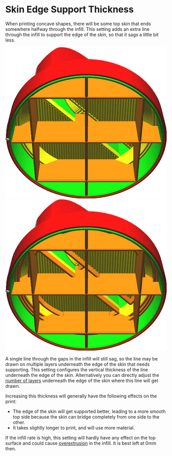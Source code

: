 Skin Edge Support Thickness
====
When printing concave shapes, there will be some top skin that ends somewhere halfway through the infill. This setting adds an extra line through the infill to support the edge of the skin, so that it sags a little bit less.


![The edge of the skin is not well supported by infill](images/skin_edge_support_thickness_0.png)
![A perimeter is drawn through the infill under the edge of the skin](images/skin_edge_support_thickness.png)

A single line through the gaps in the infill will still sag, so the line may be drawn on multiple layers underneath the edge of the skin that needs supporting. This setting configures the vertical thickness of the line underneath the edge of the skin. Alternatively you can directly adjust the [number of layers](skin_edge_support_layers.md) underneath the edge of the skin where this line will get drawn.

Increasing this thickness will generally have the following effects on the print:
* The edge of the skin will get supported better, leading to a more smooth top side because the skin can bridge completely from one side to the other.
* It takes slightly longer to print, and will use more material.

If the infill rate is high, this setting will hardly have any effect on the top surface and could cause [overextrusion](../troubleshooting/overextrusion.md) in the infill. It is best left at 0mm then.